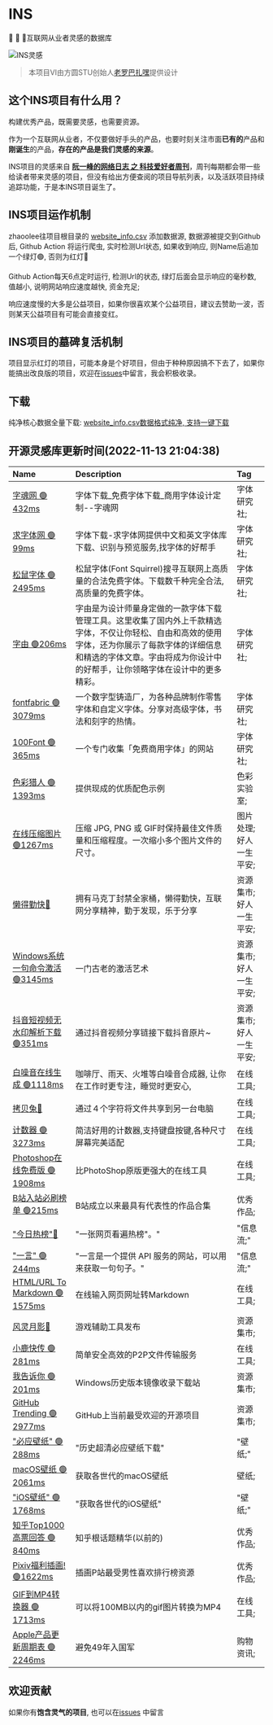 # INS

🍭 🍭 🍭互联网从业者灵感的数据库

![INS灵感](https://raw.githubusercontent.com/zhaoolee/ins/master/media/ins.png)

> 本项目VI由方圆STU创始人[老罗巴扎嘿](https://huaban.com/user/syy946795671)提供设计

## 这个INS项目有什么用？

构建优秀产品，既需要灵感，也需要资源。

作为一个互联网从业者，不仅要做好手头的产品，也要时刻关注市面**已有的**产品和**刚诞生**的产品，**存在的产品是我们灵感的来源**。

INS项目的灵感来自 [**阮一峰的网络日志 之 科技爱好者周刊**](https://www.ruanyifeng.com/blog/weekly/)，周刊每期都会带一些给读者带来灵感的项目，但没有给出方便查阅的项目导航列表，以及活跃项目持续追踪功能，于是本INS项目诞生了。

## INS项目运作机制

zhaoolee往项目根目录的 [website_info.csv](https://github.com/zhaoolee/ins/blob/main/website_info.csv) 添加数据源, 数据源被提交到Github 后, Github Action 将运行爬虫, 实时检测Url状态, 如果收到响应, 则Name后追加一个绿灯🟢, 否则为红灯🔴

Github Action每天6点定时运行, 检测Url的状态, 绿灯后面会显示响应的毫秒数, 值越小, 说明网站响应速度越快, 资金充足; 

响应速度慢的大多是公益项目，如果你很喜欢某个公益项目，建议去赞助一波，否则某天公益项目有可能会直接变红。

## INS项目的墓碑复活机制

项目显示红灯的项目，可能本身是个好项目，但由于种种原因搞不下去了，如果你能搞出改良版的项目，欢迎在[issues](https://github.com/zhaoolee/ins/issues)中留言，我会积极收录。

## 下载

纯净核心数据全量下载: [website_info.csv数据格式纯净, 支持一键下载](https://raw.githubusercontent.com/zhaoolee/ins/main/website_info.csv)



## 开源灵感库更新时间(2022-11-13 21:04:38)

| Name                                                                                                                                                                    |  Description                                                                                                    |  Tag         |
|:------------------------------------------------------------------------------------------------------------------------------------------------------------------------|:----------------------------------------------------------------------------------------------------------------|:-------------|
| [字魂网 🟢432ms](https://izihun.com/)                                                                                                                                       | 字体下载_免费字体下载_商用字体设计定制--字魂网                                                                                       | 字体研究社;       |
| [求字体网 🟢99ms](https://www.qiuziti.com/)                                                                                                                                  | 字体下载-求字体网提供中文和英文字体库下载、识别与预览服务,找字体的好帮手                                                                           | 字体研究社;       |
| [松鼠字体 🟢2495ms](https://www.fontsquirrel.com/)                                                                                                                           | 松鼠字体(Font Squirrel)搜寻互联网上高质量的合法免费字体。下载数千种完全合法,高质量的免费字体。                                                         | 字体研究社;       |
| [字由 🟢206ms](https://www.hellofont.cn/)                                                                                                                                  | 字由是为设计师量身定做的一款字体下载管理工具。这里收集了国内外上千款精选字体，不仅让你轻松、自由和高效的使用字体，还为你展示了每款字体的详细信息和精选的字体文章。字由将成为你设计中的好帮手，让你领略字体在设计中的更多精彩。 | 字体研究社;       |
| [fontfabric 🟢3079ms](https://www.fontfabric.com/)                                                                                                                       | 一个数字型铸造厂，为各种品牌制作零售字体和自定义字体。分享对高级字体，书法和刻字的热情。                                                                    | 字体研究社;       |
| [100Font 🟢365ms](https://www.100font.com/)                                                                                                                              | 一个专门收集「免费商用字体」的网站                                                                                               | 字体研究社;       |
| [色彩猎人 🟢1393ms](https://colorhunt.co/)                                                                                                                                   | 提供现成的优质配色示例                                                                                                     | 色彩实验室;       |
| [在线压缩图片 🟢1267ms](https://www.iloveimg.com/zh-cn/compress-image)                                                                                                         | 压缩 JPG, PNG 或 GIF时保持最佳文件质量和压缩程度。一次缩小多个图片文件的尺寸。                                                                  | 图片处理;好人一生平安; |
| [懒得勤快🔴](https://masuit.com/)                                                                                                                                            | 拥有马克丁封禁全家桶，懒得勤快，互联网分享精神，勤于发现，乐于分享                                                                               | 资源集市;好人一生平安; |
| [Windows系统一句命令激活 🟢3145ms](https://v0v.bid/)                                                                                                                             | 一门古老的激活艺术                                                                                                       | 资源集市;好人一生平安; |
| [抖音短视频无水印解析下载 🟢351ms](http://tool.liumingye.cn/douyin/)                                                                                                                 | 通过抖音视频分享链接下载抖音原片~                                                                                               | 资源集市;好人一生平安; |
| [白噪音在线生成 🟢1118ms](https://neal.fun/ambient-chaos/)                                                                                                                      | 咖啡厅、雨天、火堆等白噪音合成器, 让你在工作时更专注，睡觉时更安心,                                                                             | 在线工具;        |
| [拷贝兔🔴](http://cp.anyknew.com/)                                                                                                                                          | 通过４个字符将文件共享到另一台电脑                                                                                               | 在线工具;        |
| [计数器 🟢3273ms](https://cn.piliapp.com/counter/)                                                                                                                          | 简洁好用的计数器,支持键盘按键,各种尺寸屏幕完美适配                                                                                      | 在线工具;        |
| [Photoshop在线免费版 🟢1908ms](https://www.photopea.com/)                                                                                                                     | 比PhotoShop原版更强大的在线工具                                                                                            | 在线工具;        |
| [B站入站必刷榜单 🟢215ms](https://www.bilibili.com/h5/good-history)                                                                                                             | B站成立以来最具有代表性的作品合集                                                                                               | 优秀作品;        |
| [ "今日热榜"🔴](https://tophub.today/)                                                                                                                                       | "一张网页看遍热榜"。"                                                                                                    | "信息流;"       |
| [ "一言" 🟢244ms](https://hitokoto.cn/)                                                                                                                                    | "一言是一个提供 API 服务的网站，可以用来获取一句句子。"                                                                                 | "信息流;"       |
| [HTML/URL To Markdown 🟢1575ms](https://devtool.tech/html-md)                                                                                                            | 在线输入网页网址转Markdown                                                                                               | 在线工具;        |
| [风灵月影🔴](https://flingtrainer.com/cn/community/forums/trainer-release/)                                                                                                  | 游戏辅助工具发布                                                                                                        | 资源集市;        |
| [小鹿快传 🟢281ms](https://deershare.com/send)                                                                                                                               | 简单安全高效的P2P文件传输服务                                                                                                | 在线工具;        |
| [我告诉你 🟢201ms](https://msdn.itellyou.cn/)                                                                                                                                | Windows历史版本镜像收录下载站                                                                                              | 资源集市;        |
| [GitHub Trending 🟢2977ms](https://github.com/trending)                                                                                                                  | GitHub上当前最受欢迎的开源项目                                                                                              | 资源集市;        |
| [ "必应壁纸" 🟢288ms](https://www.todaybing.com/)                                                                                                                            | "历史超清必应壁纸下载"                                                                                                    | "壁纸;"        |
| [macOS壁纸 🟢2061ms](https://photos.google.com/share/AF1QipNNQyeVrqxBdNmBkq9ILswizuj-RYJFNt5GlxJZ90Y6hx0okrVSLKSnmFFbX7j5Mg?key=RV8tSXVJVGdfS1RIQUI0Q3RZZVhlTmw0WmhFZ2V3)  | 获取各世代的macOS壁纸                                                                                                   | 壁纸;          |
| [ "iOS壁纸" 🟢1768ms](https://photos.google.com/share/AF1QipNi8VN2pw2Ya_xCV8eFgzEZmiXDy1-GwhXbqFtvXoH3HypF10as9puV8FdoVZpOZA?key=WkZjQTIxQTM5a01oZkNUYTE2ZllKTVJKZk1CMTR3) | "获取各世代的iOS壁纸"                                                                                                   | "壁纸;"        |
| [知乎Top1000高票回答 🟢840ms](https://www.zhihu.com/topic/19776749/top-answers)                                                                                                | 知乎根话题精华(以前的)                                                                                                    | 优秀作品;        |
| [Pixiv福利插画! 🟢1622ms](https://www.pixiv.net/ranking.php?mode=male)                                                                                                       | 插画P站最受男性喜欢排行榜资源                                                                                                 | 优秀作品;        |
| [GIF到MP4转换器 🟢1713ms](https://convertio.co/zh/gif-mp4/)                                                                                                                  | 可以将100MB以内的gif图片转换为MP4                                                                                          | 在线工具;        |
| [Apple产品更新周期表 🟢2246ms](https://buyersguide.macrumors.com/)                                                                                                              | 避免49年入国军                                                                                                        | 购物资讯;        |




## 欢迎贡献

如果你有**饱含灵气的项目**, 也可以在[issues](https://github.com/zhaoolee/ins/issues) 中留言